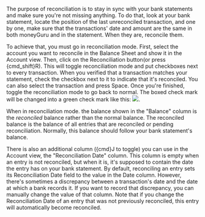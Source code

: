 The purpose of reconciliation is to stay in sync with your bank statements and make sure you're not missing anything. To do that, look at your bank statement, locate the position of the last unreconciled transaction, and one by one, make sure that the transactions' date and amount are the same in both moneyGuru and in the statement. When they are, reconcile them.

To achieve that, you must go in reconciliation mode. First, select the account you want to reconcile in the Balance Sheet and show it in the Account view. Then, click on the Reconciliation button(or press {cmd_shift}R). This will toggle reconciliation mode and put checkboxes next to every transaction. When you verified that a transaction matches your statement, check the checkbox next to it to indicate that it's reconciled. You can also select the transaction and press Space. Once you're finished, toggle the reconciliation mode to go back to normal. The boxed check mark will be changed into a green check mark like this: ![](images/reconciliation_checkmark.png).

When in reconciliation mode. the balance shown in the "Balance" column is the *reconciled* balance rather than the normal balance. The reconciled balance is the balance of all entries that are reconciled or pending reconciliation. Normally, this balance should follow your bank statement's balance.

There is also an additional column ({cmd}J to toggle) you can use in the Account view, the "Reconciliation Date" column. This column is empty when an entry is not reconciled, but when it is, it's supposed to contain the date the entry has on your bank statement. By default, reconciling an entry sets its Reconciliation Date field to the value in the Date column. However, there's sometimes a discrepancy between a transaction's date and the date at which a bank records it. If you want to record that discrepancy, you can manually change the value of that column. Note that if you change the Reconciliation Date of an entry that was not previously reconciled, this entry will automatically become reconciled.
